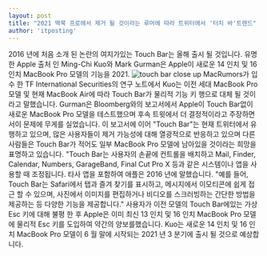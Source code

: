 ```yaml
---
layout: post
title: "2021 맥북 프로에서 제거 될 것이라는 루머에 따라 트위터에서 '터치 바'트렌드"
author: 'itposting'
---
```


2016 년에 처음 소개 된 논란의 여지가있는 Touch Bar는 올해 출시 될 것입니다. 유명한 Apple 출처 인 Ming-Chi Kuo와 Mark Gurman은 Apple이 새로운 14 인치 및 16 인치 MacBook Pro 모델의 기능을
 2021.
![touch bar close up](https://images.macrumors.com/t/NfzsIDY86m8Molj1x3NtejPVnQw=/2500x0/filters:no_upscale():quality(90)/article-new/2021/01/touch-bar-close-up.jpg)
MacRumors가 입수 한 TF International Securities의 연구 노트에서 Kuo는 이전 세대 MacBook Pro 모델 및 현재 MacBook Air에 따라 Touch Bar가 물리적 기능 키 행으로 대체 될 것이라고 말했습니다.
 Gurman은 Bloomberg와의 보고서에서 Apple이 Touch Bar없이 새로운 MacBook Pro 모델을 테스트했으며 후속 트윗에서 더 결정적이라고 주장하면서이 문제에 무게를 실었습니다.
이 보고서에 이어 "Touch Bar"는 현재 트위터에서 유행하고 있으며, 많은 사용자들이 제거 가능성에 대해 열광적으로 반응하고 있으며 다른 사람들은 Touch Bar가 적어도 일부 MacBook Pro 모델에 남아있을 것이라는 희망을 표명하고 있습니다.
"Touch Bar는 사용자의 손끝에 컨트롤을 배치하고 Mail, Finder, Calendar, Numbers, GarageBand, Final Cut Pro X 등과 같은 시스템이나 앱을 사용할 때 조정됩니다. 타사 앱을 포함하여 애플은 2016 년에 말했습니다.
 "예를 들어, Touch Bar는 Safari에서 탭과 즐겨 찾기를 표시하고, 메시지에서 이모티콘에 쉽게 접근 할 수 있으며, 사진에서 이미지를 편집하거나 비디오를 스크러빙하는 간단한 방법을 제공하는 등 다양한 기능을 제공합니다."
사용자가 이전 모델의 Touch Bar에있는 가상 Esc 키에 대해 불평 한 후 Apple은 이미 최신 13 인치 및 16 인치 MacBook Pro 모델에 물리적 Esc 키를 도입하여 약간의 양보를했습니다.
Kuo는 새로운 14 인치 및 16 인치 MacBook Pro 모델이 6 월 말에 시작되는 2021 년 3 분기에 출시 될 것으로 예상합니다.